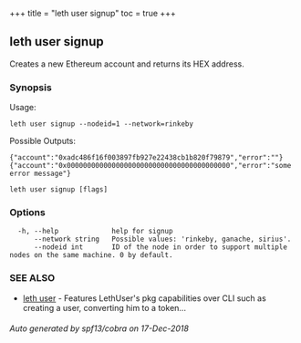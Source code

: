 +++
title = "leth user signup"
toc = true
+++

## leth user signup

Creates a new Ethereum account and returns its HEX address.

### Synopsis


Usage:

	leth user signup --nodeid=1 --network=rinkeby

Possible Outputs:

	{"account":"0xadc486f16f003897fb927e22438cb1b820f79879","error":""}
	{"account":"0x0000000000000000000000000000000000000000","error":"some error message"}


```
leth user signup [flags]
```

### Options

```
  -h, --help             help for signup
      --network string   Possible values: 'rinkeby, ganache, sirius'.
      --nodeid int       ID of the node in order to support multiple nodes on the same machine. 0 by default.
```

### SEE ALSO

* [leth user](leth_user.md)	 - Features LethUser's pkg capabilities over CLI such as creating a user, converting him to a token...

###### Auto generated by spf13/cobra on 17-Dec-2018
